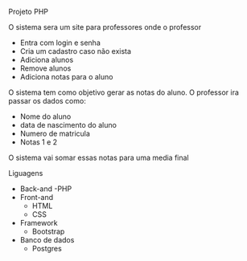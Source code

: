 Projeto PHP

O sistema sera um site para professores onde o professor
 - Entra com login e senha
 - Cria um cadastro caso não exista
 - Adiciona alunos
 - Remove alunos
 - Adiciona notas para o aluno

O sistema tem como objetivo gerar as notas do aluno.
O professor ira passar os dados como:
 - Nome do aluno
 - data de nascimento do aluno
 - Numero de matricula
 - Notas 1 e 2

O sistema vai somar essas notas para uma media final

Liguagens
 - Back-and
    -PHP
- Front-and
    - HTML
    - CSS
- Framework
    - Bootstrap
- Banco de dados
    - Postgres



